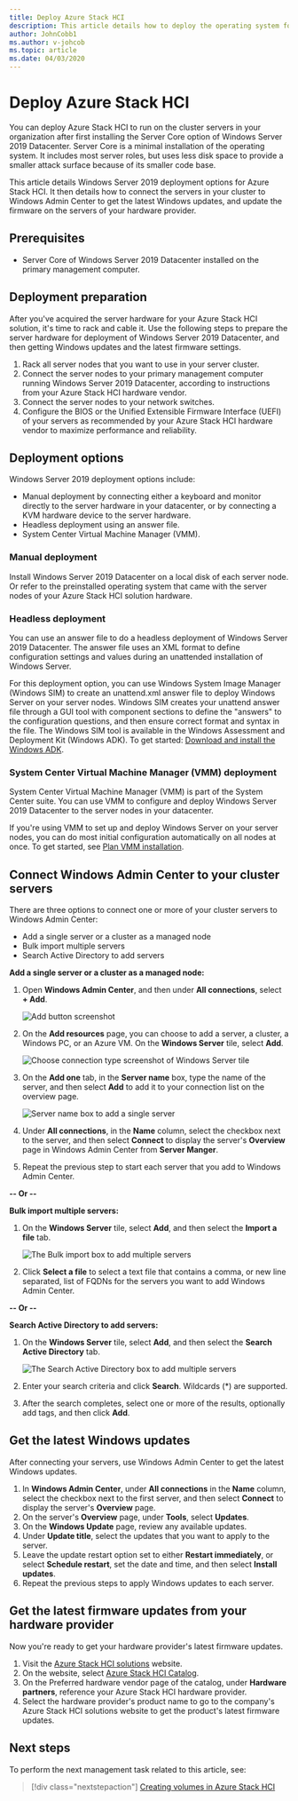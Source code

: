 ```yaml
---
title: Deploy Azure Stack HCI
description: This article details how to deploy the operating system for Azure Stack HCI, connect cluster servers to Windows Admin Center to get Windows updates, and how to get firmware updates from hardware providers.
author: JohnCobb1
ms.author: v-johcob 
ms.topic: article
ms.date: 04/03/2020
---
```


# Deploy Azure Stack HCI
You can deploy Azure Stack HCI to run on the cluster servers in your organization after first installing the Server Core option of Windows Server 2019 Datacenter. Server Core is a minimal installation of the operating system. It includes most server roles, but uses less disk space to provide a smaller attack surface because of its smaller code base.

This article details Windows Server 2019 deployment options for Azure Stack HCI. It then details how to connect the servers in your cluster to Windows Admin Center to get the latest Windows updates, and update the firmware on the servers of your hardware provider.

## Prerequisites
- Server Core of Windows Server 2019 Datacenter installed on the primary management computer.

## Deployment preparation
After you've acquired the server hardware for your Azure Stack HCI solution, it's time to rack and cable it. Use the following steps to prepare the server hardware for deployment of Windows Server 2019 Datacenter, and then getting Windows updates and the latest firmware settings.

1. Rack all server nodes that you want to use in your server cluster.
1. Connect the server nodes to your primary management computer running Windows Server 2019 Datacenter, according to instructions from your Azure Stack HCI hardware vendor.
1. Connect the server nodes to your network switches.
1. Configure the BIOS or the Unified Extensible Firmware Interface (UEFI) of your servers as recommended by your Azure Stack HCI hardware vendor to maximize performance and reliability.

## Deployment options
Windows Server 2019 deployment options include:
- Manual deployment by connecting either a keyboard and monitor directly to the server hardware in your datacenter, or by connecting a KVM hardware device to the server hardware.
- Headless deployment using an answer file.
- System Center Virtual Machine Manager (VMM).

### Manual deployment
Install Windows Server 2019 Datacenter on a local disk of each server node. Or refer to the preinstalled operating system that came with the server nodes of your Azure Stack HCI solution hardware.

### Headless deployment
You can use an answer file to do a headless deployment of Windows Server 2019 Datacenter. The answer file uses an XML format to define configuration settings and values during an unattended installation of Windows Server.

For this deployment option, you can use Windows System Image Manager (Windows SIM) to create an unattend.xml answer file to deploy Windows Server on your server nodes. Windows SIM creates your unattend answer file through a GUI tool with component sections to define the "answers" to the configuration questions, and then ensure correct format and syntax in the file.
The Windows SIM tool is available in the Windows Assessment and Deployment Kit (Windows ADK). To get started: [Download and install the Windows ADK](/windows-hardware/get-started/adk-install).

### System Center Virtual Machine Manager (VMM) deployment
System Center Virtual Machine Manager (VMM) is part of the System Center suite. You can use VMM to configure and deploy Windows Server 2019 Datacenter to the server nodes in your datacenter.

If you're using VMM to set up and deploy Windows Server on your server nodes, you can do most initial configuration automatically on all nodes at once. To get started, see [Plan VMM installation](/system-center/vmm/plan-install?view=sc-vmm-2019).

## Connect Windows Admin Center to your cluster servers
There are three options to connect one or more of your cluster servers to Windows Admin Center:
- Add a single server or a cluster as a managed node
- Bulk import multiple servers
- Search Active Directory to add servers

**Add a single server or a cluster as a managed node:**
1. Open **Windows Admin Center**, and then under **All connections**, select **+ Add**.

    ![Add button screenshot](../media/operating-system/add-server.png)

1. On the **Add resources** page, you can choose to add a server, a cluster, a Windows PC, or an Azure VM. On the **Windows Server** tile, select **Add**.

    ![Choose connection type screenshot of Windows Server tile](../media/operating-system/choose-connection-type.png)
  
1. On the **Add one** tab, in the **Server name** box, type the name of the server, and then select **Add** to add it to your connection list on the overview page.

    ![Server name box to add a single server](../media/operating-system/add-single-server.png)

1. Under **All connections**, in the **Name** column, select the checkbox next to the server, and then select **Connect** to display the server's **Overview** page in Windows Admin Center from **Server Manger**.
1. Repeat the previous step to start each server that you add to Windows Admin Center.

**-- Or --**

**Bulk import multiple servers:**
1. On the **Windows Server** tile, select **Add**, and then select the **Import a file** tab.

    ![The Bulk import box to add multiple servers](../media/operating-system/bulk-import-a-list.png)
  
1. Click **Select a file** to select a text file that contains a comma, or new line separated, list of FQDNs for the servers you want to add Windows Admin Center.

**-- Or --**

**Search Active Directory to add servers:**
1. On the **Windows Server** tile, select **Add**, and then select the **Search Active Directory** tab.

   ![The Search Active Directory box to add multiple servers](../media/operating-system/search-ad.png)
 
1. Enter your search criteria and click **Search**. Wildcards (*) are supported.
1. After the search completes, select one or more of the results, optionally add tags, and then click **Add**.

## Get the latest Windows updates
After connecting your servers, use Windows Admin Center to get the latest Windows updates.
1. In **Windows Admin Center**, under **All connections** in the **Name** column, select the checkbox next to the first server, and then select **Connect** to display the server's **Overview** page.
1. On the server's **Overview** page, under **Tools**, select **Updates**.
1. On the **Windows Update** page, review any available updates.
1. Under **Update title**, select the updates that you want to apply to the server.
1. Leave the update restart option set to either **Restart immediately**, or select **Schedule restart**, set the date and time, and then select **Install updates**.
1. Repeat the previous steps to apply Windows updates to each server.

## Get the latest firmware updates from your hardware provider
Now you're ready to get your hardware provider's latest firmware updates.
1. Visit the [Azure Stack HCI solutions](https://azure.microsoft.com/products/azure-stack/hci/) website.
1. On the website, select [Azure Stack HCI Catalog](https://www.microsoft.com/cloud-platform/azure-stack-hci-catalog).
1. On the Preferred hardware vendor page of the catalog, under **Hardware partners**, reference your Azure Stack HCI hardware provider.
1. Select the hardware provider's product name to go to the company's Azure Stack HCI solutions website to get the product's latest firmware updates.

## Next steps
To perform the next management task related to this article, see:
> [!div class="nextstepaction"]
> [Creating volumes in Azure Stack HCI](../manage/create-volumes.md)